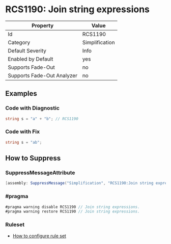 # RCS1190: Join string expressions

Property | Value
--- | ---
Id|RCS1190
Category|Simplification
Default Severity|Info
Enabled by Default|yes
Supports Fade\-Out|no
Supports Fade\-Out Analyzer|no

## Examples

### Code with Diagnostic

```csharp
string s = "a" + "b"; // RCS1190
```

### Code with Fix

```csharp
string s = "ab";
```

## How to Suppress

### SuppressMessageAttribute

```csharp
[assembly: SuppressMessage("Simplification", "RCS1190:Join string expressions.", Justification = "<Pending>")]
```

### \#pragma

```csharp
#pragma warning disable RCS1190 // Join string expressions.
#pragma warning restore RCS1190 // Join string expressions.
```

### Ruleset

* [How to configure rule set](../HowToConfigureAnalyzers.md)
